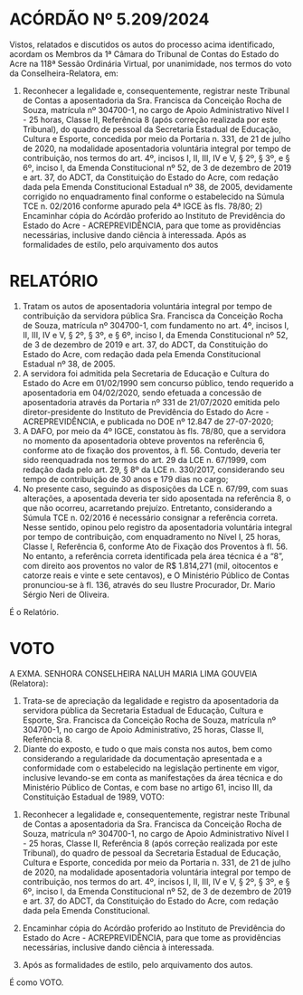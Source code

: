 # ACÓRDÃO Nº 5.209/2024

Vistos, relatados e discutidos os autos do processo acima identificado, acordam os Membros da 1ª Câmara do Tribunal de Contas do Estado do Acre na 118ª Sessão Ordinária Virtual, por unanimidade, nos termos do voto da Conselheira-Relatora, em:

1. Reconhecer a legalidade e, consequentemente, registrar neste Tribunal de Contas a aposentadoria da Sra. Francisca da Conceição Rocha de Souza, matrícula nº 304700-1, no cargo de Apoio Administrativo Nível I - 25 horas, Classe II, Referência 8 (após correção realizada por este Tribunal), do quadro de pessoal da Secretaria Estadual de Educação, Cultura e Esporte, concedida por meio da Portaria n. 331, de 21 de julho de 2020, na modalidade aposentadoria voluntária integral por tempo de contribuição, nos termos do art. 4º, incisos I, II, III, IV e V, § 2º, § 3º, e § 6º, inciso I, da Emenda Constitucional nº 52, de 3 de dezembro de 2019 e art. 37, do ADCT, da Constituição do Estado do Acre, com redação dada pela Emenda Constitucional Estadual nº 38, de 2005, devidamente corrigido no enquadramento final conforme o estabelecido na Súmula TCE n. 02/2016 conforme apurado pela 4ª IGCE às fls. 78/80; 2) Encaminhar cópia do Acórdão proferido ao Instituto de Previdência do Estado do Acre - ACREPREVIDÊNCIA, para que tome as providências necessárias, inclusive dando ciência à interessada. Após as formalidades de estilo, pelo arquivamento dos autos

# RELATÓRIO

1. Tratam os autos de aposentadoria voluntária integral por tempo de contribuição da servidora pública Sra. Francisca da Conceição Rocha de Souza, matrícula nº 304700-1, com fundamento no art. 4º, incisos I, II, III, IV e V, § 2º, § 3º, e § 6º, inciso I, da Emenda Constitucional nº 52, de 3 de dezembro de 2019 e art. 37, do ADCT, da Constituição do Estado do Acre, com redação dada pela Emenda Constitucional Estadual nº 38, de 2005.
2. A servidora foi admitida pela Secretaria de Educação e Cultura do Estado do Acre em 01/02/1990 sem concurso público, tendo requerido a aposentadoria em 04/02/2020, sendo efetuada a concessão de aposentadoria através da Portaria nº 331 de 21/07/2020 emitida pelo diretor-presidente do Instituto de Previdência do Estado do Acre - ACREPREVIDÊNCIA, e publicada no DOE nº 12.847 de 27-07-2020;
3. A DAFO, por meio da 4º IGCE, constatou às fls. 78/80, que a servidora no momento da aposentadoria obteve proventos na referência 6, conforme ato de fixação dos proventos, à fl. 56. Contudo, deveria ter sido reenquadrada nos termos do art. 29 da LCE n. 67/1999, com redação dada pelo art. 29, § 8º da LCE n. 330/2017, considerando seu tempo de contribuição de 30 anos e 179 dias no cargo;
4. No presente caso, seguindo as disposições da LCE n. 67/99, com suas alterações, a aposentada deveria ter sido aposentada na referência 8, o que não ocorreu, acarretando prejuízo. Entretanto, considerando a Súmula TCE n. 02/2016 é necessário consignar a referência correta. Nesse sentido, opinou pelo registro da aposentadoria voluntária integral por tempo de contribuição, com enquadramento no Nível I, 25 horas, Classe I, Referência 6, conforme Ato de Fixação dos Proventos à fl. 56. No entanto, a referência correta identificada pela área técnica é a “8”, com direito aos proventos no valor de R$ 1.814,271 (mil, oitocentos e catorze reais e vinte e sete centavos), e O Ministério Público de Contas pronunciou-se à fl. 136, através do seu Ilustre Procurador, Dr. Mario Sérgio Neri de Oliveira.

É o Relatório.

# VOTO

A EXMA. SENHORA CONSELHEIRA NALUH MARIA LIMA GOUVEIA (Relatora):

1. Trata-se de apreciação da legalidade e registro da aposentadoria da servidora pública da Secretaria Estadual de Educação, Cultura e Esporte, Sra. Francisca da Conceição Rocha de Souza, matrícula nº 304700-1, no cargo de Apoio Administrativo, 25 horas, Classe II, Referência 8.
2. Diante do exposto, e tudo o que mais consta nos autos, bem como considerando a regularidade da documentação apresentada e a conformidade com o estabelecido na legislação pertinente em vigor, inclusive levando-se em conta as manifestações da área técnica e do Ministério Público de Contas, e com base no artigo 61, inciso III, da Constituição Estadual de 1989, VOTO:

1) Reconhecer a legalidade e, consequentemente, registrar neste Tribunal de Contas a aposentadoria da Sra. Francisca da Conceição Rocha de Souza, matrícula nº 304700-1, no cargo de Apoio Administrativo Nível I - 25 horas, Classe II, Referência 8 (após correção realizada por este Tribunal), do quadro de pessoal da Secretaria Estadual de Educação, Cultura e Esporte, concedida por meio da Portaria n. 331, de 21 de julho de 2020, na modalidade aposentadoria voluntária integral por tempo de contribuição, nos termos do art. 4º, incisos I, II, III, IV e V, § 2º, § 3º, e § 6º, inciso I, da Emenda Constitucional nº 52, de 3 de dezembro de 2019 e art. 37, do ADCT, da Constituição do Estado do Acre, com redação dada pela Emenda Constitucional.

2) Encaminhar cópia do Acórdão proferido ao Instituto de Previdência do Estado do Acre - ACREPREVIDÊNCIA, para que tome as providências necessárias, inclusive dando ciência à interessada.

3) Após as formalidades de estilo, pelo arquivamento dos autos.

É como VOTO.